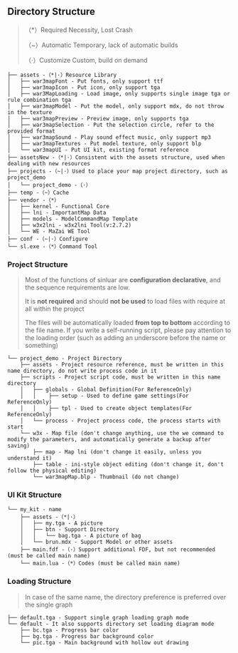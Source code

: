 ## Directory Structure

> （*）Required Necessity, Lost Crash
>
> （~）Automatic Temporary, lack of automatic builds
>
> （·）Customize Custom, build on demand

```
├── assets -（*|·）Resource Library
│   ├── war3mapFont - Put fonts, only support ttf
│   ├── war3mapIcon - Put icon, only support tga
│   ├── war3MapLoading - Load image, only supports single image tga or rule combination tga
│   ├── war3mapModel - Put the model, only support mdx, do not throw in the texture
│   ├── war3mapPreview - Preview image, only supports tga
│   ├── war3mapSelection - Put the selection circle, refer to the provided format
│   ├── war3mapSound - Play sound effect music, only support mp3
│   ├── war3mapTextures - Put model texture, only support blp
│   └── war3mapUI - Put UI kit, existing format reference
├── assetsNew -（*|·）Consistent with the assets structure, used when dealing with new resources
├── projects -（~|·）Used to place your map project directory, such as project_demo
│   └── project_demo -（·）
├── temp -（~）Cache
├── vendor -（*）
│   ├── kernel - Functional Core
│   ├── lni - ImportantMap Data
│   ├── models - ModelCommandMap Template
│   ├── w3x2lni - w3x2lni Tool(v:2.7.2)
│   └── WE - MaZai WE Tool
├── conf -（~|·）Configure
└── sl.exe -（*）Command Tool
```

### Project Structure

> Most of the functions of sinluar are **configuration declarative**, and the sequence requirements are low.
>
> It is **not required** and should **not be used** to load files with require at all within the project
>
> The files will be automatically loaded **from top to bottom** according to the file name.
> If you write a self-running script, please pay attention to the loading order (such as adding an underscore before the
> name or something)

```
└── project_demo - Project Directory
    ├── assets - Project resource reference, must be written in this name directory, do not write process code in it
    ├── scripts - Project script code, must be written in this name directory
    │   ├── globals - Global Definition(For ReferenceOnly)
    │   │    ├── setup - Used to define game settings(For ReferenceOnly)
    │   │    ├── tpl - Used to create object templates(For ReferenceOnly)
    │   └── process - Project process code, the process starts with start
    └── w3x - Map file (don't change anything, use the we command to modify the parameters, and automatically generate a backup after saving)
        ├── map - Map lni (don't change it easily, unless you understand it)
        ├── table - ini-style object editing (don't change it, don't follow the physical editing)
        └── war3mapMap.blp - Thumbnail (do not change)
```

### UI Kit Structure

```
└── my_kit - name
    ├── assets -（*|·）
    │   ├── my.tga - A picture
    │   ├── btn - Support Directory
    │   │   └── bag.tga - A picture of bag
    │   └── brun.mdx - Support Model or other assets
    ├── main.fdf -（·）Support additional FDF, but not recommended (must be called main name)
    └── main.lua -（*）Codes (must be called main name)
```

### Loading Structure

> In case of the same name, the directory preference is preferred over the single graph

```
├── default.tga - Support single graph loading graph mode
└── default - It also supports directory set loading diagram mode
    ├── bc.tga - Progress bar color
    ├── bg.tga - Progress bar background color
    └── pic.tga - Main background with hollow out drawing
```
